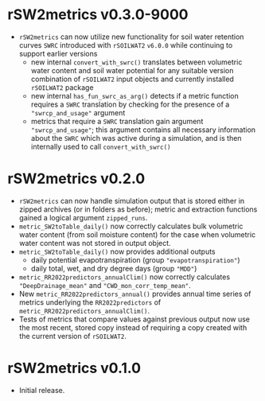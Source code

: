 # rSW2metrics v0.3.0-9000
* `rSW2metrics` can now utilize new functionality for
  soil water retention curves `SWRC` introduced with `rSOILWAT2` `v6.0.0` while
  continuing to support earlier versions
    * new internal `convert_with_swrc()` translates between
      volumetric water content and soil water potential
      for any suitable version combination of `rSOILWAT2` input objects
      and currently installed `rSOILWAT2` package
    * new internal `has_fun_swrc_as_arg()` detects if a metric function
      requires a `SWRC` translation by checking for the presence of a
      `"swrcp_and_usage"` argument
    * metrics that require a `SWRC` translation gain argument
      `"swrcp_and_usage"`; this argument contains all necessary information
      about the `SWRC` which was active during a simulation, and is then
      internally used to call `convert_with_swrc()`


# rSW2metrics v0.2.0
* `rSW2metrics` can now handle simulation output that is stored either in
  zipped archives (or in folders as before); metric and extraction functions
  gained a logical argument `zipped_runs`.
* `metric_SW2toTable_daily()` now correctly calculates
  bulk volumetric water content (from soil moisture content) for the case when
  volumetric water content was not stored in output object.
* `metric_SW2toTable_daily()` now provides additional outputs
    * daily potential evapotranspiration (group `"evapotranspiration"`)
    * daily total, wet, and dry degree days (group `"MDD"`)
* `metric_RR2022predictors_annualClim()` now correctly calculates
  `"DeepDrainage_mean"` and `"CWD_mon_corr_temp_mean"`.
* New `metric_RR2022predictors_annual()` provides annual time series of
  metrics underlying the `RR2022predictors` of
  `metric_RR2022predictors_annualClim()`.
* Tests of metrics that compare values against previous output now use
  the most recent, stored copy instead of requiring a copy created with the
  current version of `rSOILWAT2`.

# rSW2metrics v0.1.0
* Initial release.
